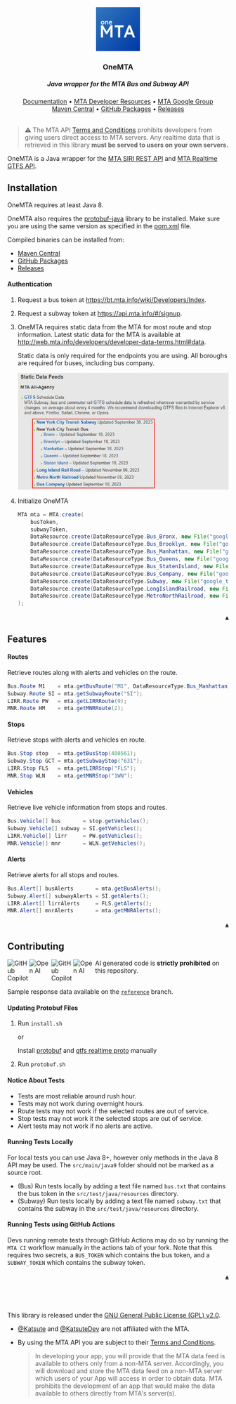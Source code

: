<div id="top" align="center">
    <a href="https://github.com/KatsuteDev/OneMTA">
        <img src="https://raw.githubusercontent.com/KatsuteDev/OneMTA/main/assets/icon.png" alt="icon" width="100" height="100">
    </a>
    <h3>OneMTA</h3>
    <h5>Java wrapper for the MTA Bus and Subway API</h5>
    <div>
        <a href="https://docs.katsute.dev/onemta">Documentation</a>
        •
        <a href="https://new.mta.info/developers">MTA Developer Resources</a>
        •
        <a href="https://groups.google.com/g/mtadeveloperresources">MTA Google Group</a>
    <br>
        <a href="https://mvnrepository.com/artifact/dev.katsute/onemta">Maven Central</a>
        •
        <a href="https://github.com/KatsuteDev/OneMTA/packages/1221214">GitHub Packages</a>
        •
        <a href="https://github.com/KatsuteDev/OneMTA/releases">Releases</a>
    </div>
</div>

<br>

> ⚠️ The MTA API [Terms and Conditions](https://api.mta.info/#/DataFeedAgreement) prohibits developers from giving users direct access to MTA servers.
> Any realtime data that is retrieved in this library **must be served to users on your own servers.**

OneMTA is a Java wrapper for the [MTA SIRI REST API](https://bustime.mta.info/wiki/Developers/SIRIIntro) and [MTA Realtime GTFS API](https://api.mta.info/#/landing).

## Installation

OneMTA requires at least Java 8.

OneMTA also requires the [protobuf-java](https://mvnrepository.com/artifact/com.google.protobuf/protobuf-java) library to be installed. Make sure you are using the same version as specified in the [pom.xml](https://github.com/KatsuteDev/OneMTA/blob/main/pom.xml) file.

Compiled binaries can be installed from:

 * [Maven Central](https://mvnrepository.com/artifact/dev.katsute/onemta)
 * [GitHub Packages](https://github.com/KatsuteDev/OneMTA/packages/1221214)
 * [Releases](https://github.com/KatsuteDev/OneMTA/releases)

#### Authentication

 1. Request a bus token at <https://bt.mta.info/wiki/Developers/Index>.
 2. Request a subway token at <https://api.mta.info/#/signup>.
 3. OneMTA requires static data from the MTA for most route and stop information.
    Latest static data for the MTA is available at <http://web.mta.info/developers/developer-data-terms.html#data>.

    Static data is only required for the endpoints you are using. All boroughs are required for buses, including bus company.

    [![static datafeeds](https://raw.githubusercontent.com/KatsuteDev/OneMTA/main/assets/static-datafeeds.png)](http://web.mta.info/developers/developer-data-terms.html#data)
 4. Initialize OneMTA
    ```java
    MTA mta = MTA.create(
        busToken,
        subwayToken,
        DataResource.create(DataResourceType.Bus_Bronx, new File("google_transit_bronx.zip")),
        DataResource.create(DataResourceType.Bus_Brooklyn, new File("google_transit_brooklyn.zip")),
        DataResource.create(DataResourceType.Bus_Manhattan, new File("google_transit_manhattan.zip")),
        DataResource.create(DataResourceType.Bus_Queens, new File("google_transit_queens.zip")),
        DataResource.create(DataResourceType.Bus_StatenIsland, new File("google_transit_staten_island.zip")),
        DataResource.create(DataResourceType.Bus_Company, new File("google_transit_bus_company.zip")),
        DataResource.create(DataResourceType.Subway, new File("google_transit_subway.zip")),
        DataResource.create(DataResourceType.LongIslandRailroad, new File("google_transit_lirr.zip")),
        DataResource.create(DataResourceType.MetroNorthRailroad, new File("google_transit_mnr.zip"))
    );
    ```

<div align="right"><a href="#top"><code>▲</code></a></div>

## Features

#### Routes

Retrieve routes along with alerts and vehicles on the route.

```java
Bus.Route M1    = mta.getBusRoute("M1", DataResourceType.Bus_Manhattan);
Subway.Route SI = mta.getSubwayRoute("SI");
LIRR.Route PW   = mta.getLIRRRoute(9);
MNR.Route HM    = mta.getMNRRoute(2);
```

#### Stops

Retrieve stops with alerts and vehicles en route.

```java
Bus.Stop stop   = mta.getBusStop(400561);
Subway.Stop GCT = mta.getSubwayStop("631");
LIRR.Stop FLS   = mta.getLIRRStop("FLS");
MNR.Stop WLN    = mta.getMNRStop("1WN");
```

#### Vehicles

Retrieve live vehicle information from stops and routes.

```java
Bus.Vehicle[] bus       = stop.getVehicles();
Subway.Vehicle[] subway = SI.getVehicles();
LIRR.Vehicle[] lirr     = PW.getVehicles();
MNR.Vehicle[] mnr       = WLN.getVehicles();
```

#### Alerts

Retrieve alerts for all stops and routes.

```java
Bus.Alert[] busAlerts       = mta.getBusAlerts();
Subway.Alert[] subwayAlerts = SI.getAlerts();
LIRR.Alert[] lirrAlerts     = FLS.getAlerts();
MNR.Alert[] mnrAlerts       = mta.getMNRAlerts();
```

<div align="right"><a href="#top"><code>▲</code></a></div>

##  Contributing

<!-- Copilot -->
<table>
    <img alt="GitHub Copilot" align="left" src="https://raw.githubusercontent.com/Katsute/Manager/main/assets/copilot-dark.png#gh-dark-mode-only" width="50">
    <img alt="Open AI" align="left" src="https://raw.githubusercontent.com/Katsute/Manager/main/assets/openai-dark.png#gh-dark-mode-only" width="50">
    <img alt="GitHub Copilot" align="left" src="https://raw.githubusercontent.com/Katsute/Manager/main/assets/copilot-light.png#gh-light-mode-only" width="50">
    <img alt="Open AI" align="left" src="https://raw.githubusercontent.com/Katsute/Manager/main/assets/openai-light.png#gh-light-mode-only" width="50">
    <p>AI generated code is <b>strictly prohibited</b> on this repository.</p>
</table>
<!-- Copilot -->

Sample response data available on the [`reference`](https://github.com/KatsuteDev/OneMTA/tree/reference) branch.

#### Updating Protobuf Files

 1. Run `install.sh`

    or

    Install [protobuf](https://github.com/protocolbuffers/protobuf/releases) and [gtfs realtime proto](https://github.com/OneBusAway/onebusaway-gtfs-realtime-api/tree/master/src/main/proto/com/google/transit/realtime) manually
 2. Run `protobuf.sh`

#### Notice About Tests

 - Tests are most reliable around rush hour.
 - Tests may not work during overnight hours.
 - Route tests may not work if the selected routes are out of service.
 - Stop tests may not work it the selected stops are out of service.
 - Alert tests may not work if no alerts are active.

#### Running Tests Locally

For local tests you can use Java 8+, however only methods in the Java 8 API may be used. The `src/main/java9` folder should not be marked as a source root.

 - (Bus) Run tests locally by adding a text file named `bus.txt` that contains the bus token in the `src/test/java/resources` directory.
 - (Subway) Run tests locally by adding a text file named `subway.txt` that contains the subway in the `src/test/java/resources` directory.

#### Running Tests using GitHub Actions

Devs running remote tests through GitHub Actions may do so by running the `MTA CI` workflow manually in the actions tab of your fork. Note that this requires two secrets, a `BUS_TOKEN` which contains the bus token, and a `SUBWAY_TOKEN` which contains the subway token.

<div align="right"><a href="#top"><code>▲</code></a></div>

## &nbsp;

This library is released under the [GNU General Public License (GPL) v2.0](https://github.com/KatsuteDev/OneMTA/blob/main/LICENSE).

 * [@Katsute](https://github.com/Katsute) and [@KatsuteDev](https://github.com/KatsuteDev) are not affiliated with the MTA.
 * By using the MTA API you are subject to their [Terms and Conditions](https://api.mta.info/#/DataFeedAgreement).

   > In developing your app, you will provide that the MTA data feed is available to others only from a non-MTA server. Accordingly, you will download and store the MTA data feed on a non-MTA server which users of your App will access in order to obtain data. MTA prohibits the development of an app that would make the data available to others directly from MTA's server(s).
